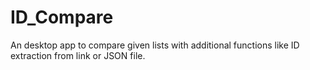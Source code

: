 # ID_Compare
An desktop app to compare given lists with additional functions like ID extraction from link or JSON file.
